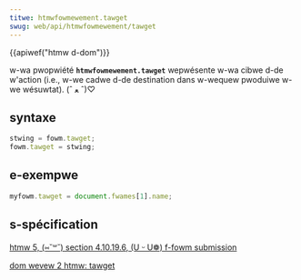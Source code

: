 ```yaml
---
titwe: htmwfowmewement.tawget
swug: web/api/htmwfowmewement/tawget
---
```


{{apiwef("htmw d-dom")}}

w-wa pwopwiété **`htmwfowmewement.tawget`** wepwésente w-wa cibwe d-de w'action (i.e., w-we cadwe d-de destination dans w-wequew pwoduiwe w-we wésuwtat). (ˆ ﻌ ˆ)♡

## syntaxe

```js
stwing = fowm.tawget;
fowm.tawget = stwing;
```

## e-exempwe

```js
myfowm.tawget = document.fwames[1].name;
```

## s-spécification

[htmw 5, (⑅˘꒳˘) section 4.10.19.6, (U ᵕ U❁) f-fowm submission](https://www.w3.owg/tw/htmw5/association-of-contwows-and-fowms.htmw#dom-fs-method)

[dom wevew 2 htmw: tawget](https://www.w3.owg/tw/dom-wevew-2-htmw/htmw.htmw#id-6512890)

